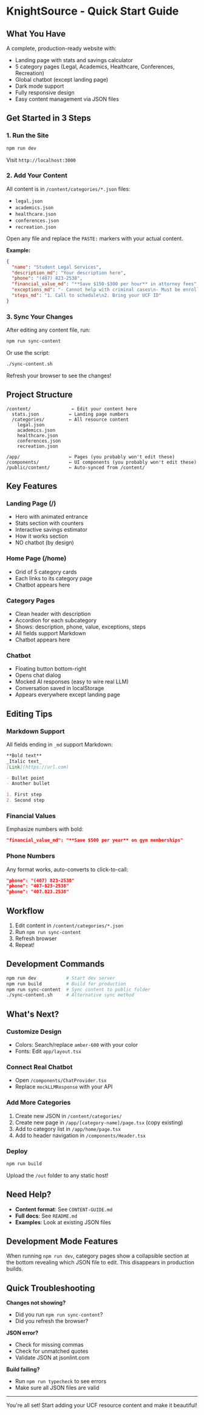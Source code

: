 # KnightSource - Quick Start Guide

## What You Have

A complete, production-ready website with:

- Landing page with stats and savings calculator
- 5 category pages (Legal, Academics, Healthcare, Conferences, Recreation)
- Global chatbot (except landing page)
- Dark mode support
- Fully responsive design
- Easy content management via JSON files

## Get Started in 3 Steps

### 1. Run the Site

```bash
npm run dev
```

Visit `http://localhost:3000`

### 2. Add Your Content

All content is in `/content/categories/*.json` files:

- `legal.json`
- `academics.json`
- `healthcare.json`
- `conferences.json`
- `recreation.json`

Open any file and replace the `PASTE:` markers with your actual content.

**Example:**

```json
{
  "name": "Student Legal Services",
  "description_md": "Your description here",
  "phone": "(407) 823-2538",
  "financial_value_md": "**Save $150-$300 per hour** in attorney fees",
  "exceptions_md": "- Cannot help with criminal cases\n- Must be enrolled",
  "steps_md": "1. Call to schedule\n2. Bring your UCF ID"
}
```

### 3. Sync Your Changes

After editing any content file, run:

```bash
npm run sync-content
```

Or use the script:

```bash
./sync-content.sh
```

Refresh your browser to see the changes!

## Project Structure

```
/content/               ← Edit your content here
  stats.json           ← Landing page numbers
  /categories/         ← All resource content
    legal.json
    academics.json
    healthcare.json
    conferences.json
    recreation.json

/app/                  ← Pages (you probably won't edit these)
/components/           ← UI components (you probably won't edit these)
/public/content/       ← Auto-synced from /content/
```

## Key Features

### Landing Page (/)
- Hero with animated entrance
- Stats section with counters
- Interactive savings estimator
- How it works section
- NO chatbot (by design)

### Home Page (/home)
- Grid of 5 category cards
- Each links to its category page
- Chatbot appears here

### Category Pages
- Clean header with description
- Accordion for each subcategory
- Shows: description, phone, value, exceptions, steps
- All fields support Markdown
- Chatbot appears here

### Chatbot
- Floating button bottom-right
- Opens chat dialog
- Mocked AI responses (easy to wire real LLM)
- Conversation saved in localStorage
- Appears everywhere except landing page

## Editing Tips

### Markdown Support

All fields ending in `_md` support Markdown:

```markdown
**Bold text**
_Italic text_
[Link](https://url.com)

- Bullet point
- Another bullet

1. First step
2. Second step
```

### Financial Values

Emphasize numbers with bold:

```json
"financial_value_md": "**Save $500 per year** on gym memberships"
```

### Phone Numbers

Any format works, auto-converts to click-to-call:

```json
"phone": "(407) 823-2538"
"phone": "407-823-2538"
"phone": "407.823.2538"
```

## Workflow

1. Edit content in `/content/categories/*.json`
2. Run `npm run sync-content`
3. Refresh browser
4. Repeat!

## Development Commands

```bash
npm run dev           # Start dev server
npm run build         # Build for production
npm run sync-content  # Sync content to public folder
./sync-content.sh     # Alternative sync method
```

## What's Next?

### Customize Design
- Colors: Search/replace `amber-600` with your color
- Fonts: Edit `app/layout.tsx`

### Connect Real Chatbot
- Open `/components/ChatProvider.tsx`
- Replace `mockLLMResponse` with your API

### Add More Categories
1. Create new JSON in `/content/categories/`
2. Create new page in `/app/[category-name]/page.tsx` (copy existing)
3. Add to category list in `/app/home/page.tsx`
4. Add to header navigation in `/components/Header.tsx`

### Deploy
```bash
npm run build
```
Upload the `/out` folder to any static host!

## Need Help?

- **Content format**: See `CONTENT-GUIDE.md`
- **Full docs**: See `README.md`
- **Examples**: Look at existing JSON files

## Development Mode Features

When running `npm run dev`, category pages show a collapsible section at the bottom revealing which JSON file to edit. This disappears in production builds.

## Quick Troubleshooting

**Changes not showing?**
- Did you run `npm run sync-content`?
- Did you refresh the browser?

**JSON error?**
- Check for missing commas
- Check for unmatched quotes
- Validate JSON at jsonlint.com

**Build failing?**
- Run `npm run typecheck` to see errors
- Make sure all JSON files are valid

---

You're all set! Start adding your UCF resource content and make it beautiful!
